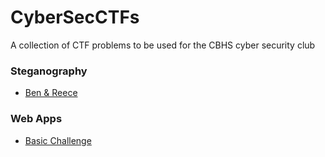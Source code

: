 # CyberSecCTFs
A collection of CTF problems to be used for the CBHS cyber security club

### Steganography
* [Ben & Reece](https://github.com/Adamkadaban/CyberSecCTFs/tree/master/Steganography/Ben%20%26%20Reece)

### Web Apps
* [Basic Challenge](https://github.com/Adamkadaban/CyberSecCTFs/tree/master/Web%20Apps/Basic%20Challenge)
